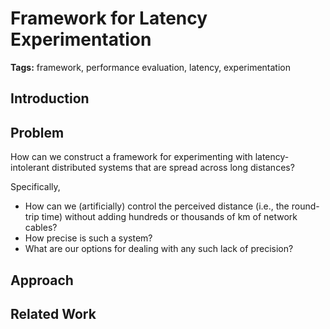 # Framework for Latency Experimentation

**Tags:** framework, performance evaluation, latency, experimentation

## Introduction

## Problem

How can we construct a framework for experimenting with latency-intolerant distributed systems that are spread across long distances?

Specifically,
- How can we (artificially) control the perceived distance (i.e., the round-trip time) without adding hundreds or thousands of km of network cables?
- How precise is such a system?
- What are our options for dealing with any such lack of precision?

## Approach

## Related Work

